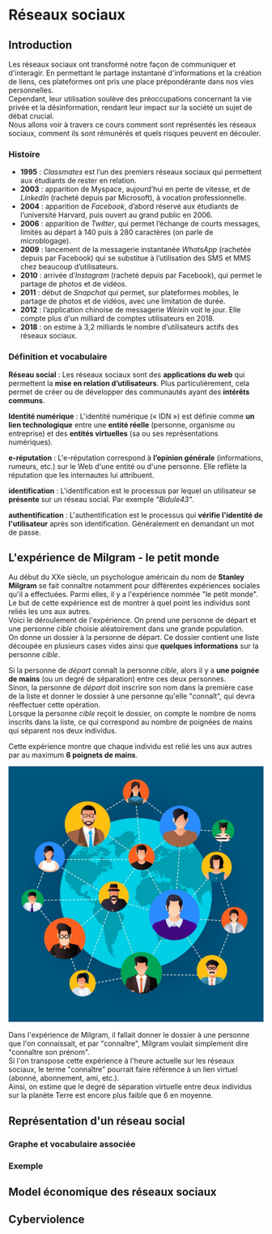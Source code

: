 # Réseaux sociaux  

## Introduction 
Les réseaux sociaux ont transformé notre façon de communiquer et d'interagir. En permettant le partage instantané d'informations et la création de liens, ces plateformes ont pris une place prépondérante dans nos vies personnelles.   
Cependant, leur utilisation soulève des préoccupations concernant la vie privée et la désinformation, rendant leur impact sur la société un sujet de débat crucial.   
Nous allons voir à travers ce cours comment sont représentés les réseaux sociaux, comment ils sont rémunérés et quels risques peuvent en découler.   

### Histoire 

- __1995__ : _Classmates_ est l’un des premiers réseaux sociaux qui permettent aux étudiants de rester en relation.  
- __2003__ : apparition de Myspace, aujourd’hui en perte de vitesse, et de _LinkedIn_ (racheté depuis par Microsoft), à vocation professionnelle.  
- __2004__ : apparition de _Facebook_, d’abord réservé aux étudiants de l’université Harvard, puis ouvert au grand public en 2006.  
- __2006__ : apparition de _Twitter_, qui permet l’échange de courts messages, limités au départ à 140 puis à 280 caractères (on parle de microblogage).  
- __2009__ : lancement de la messagerie instantanée _WhatsApp_ (rachetée depuis par Facebook) qui se substitue à l’utilisation des SMS et MMS chez beaucoup d’utilisateurs.  
- __2010__ : arrivée d’_Instagram_ (racheté depuis par Facebook), qui permet le partage de photos et de vidéos.  
- __2011__ : début de _Snapchat_ qui permet, sur plateformes mobiles, le partage de photos et de vidéos, avec une limitation de durée.  
- __2012__ : l’application chinoise de messagerie _Weixin_ voit le jour. Elle compte plus d'un milliard de comptes utilisateurs en 2018.  
- __2018__ : on estime à 3,2 milliards le nombre d’utilisateurs actifs des réseaux sociaux.  



### Définition et vocabulaire  
__Réseau social__ : Les réseaux sociaux sont des __applications du web__ qui permettent la __mise en relation d’utilisateurs__. Plus particulièrement, cela permet de créer ou de développer des communautés ayant des __intérêts communs__.    

__Identité numérique__ : L'identité numérique (« IDN ») est définie comme __un lien technologique__ entre une __entité réelle__ (personne, organisme ou entreprise) et des __entités virtuelles__ (sa ou ses représentations numériques).

__e-réputation__ : L'e-réputation correspond à __l’opinion générale__ (informations, rumeurs, etc.) sur le Web d'une entité ou d'une personne. Elle reflète la réputation que les internautes lui attribuent.

__identification__ : L'identification est le processus par lequel un utilisateur se __présente__ sur un réseau social. Par exemple _"Bidule43"_.    
 
__authentification__  : L'authentification est le processus qui __vérifie l'identité de l'utilisateur__ après son identification. Généralement en demandant un mot de passe.  



## L'expérience de Milgram - le petit monde

Au début du XXe siècle, un psychologue américain du nom de __Stanley Milgram__ se fait connaître notamment pour différentes expériences sociales qu'il a effectuées. Parmi elles, il y a l'expérience nommée "le petit monde".    
Le but de cette expérience est de montrer à quel point les individus sont reliés les uns aux autres.  
Voici le déroulement de l'expérience. On prend une personne de départ et une personne _cible_ choisie aléatoirement dans une grande population.  
On donne un dossier à la personne de départ. Ce dossier contient une liste découpée en plusieurs cases vides ainsi que __quelques informations__ sur la personne _cible_.


Si la personne de _départ_ connaît la personne _cible_, alors il y a __une poignée de mains__ (ou un degré de séparation) entre ces deux personnes.  
Sinon, la personne de _départ_ doit inscrire son nom dans la première case de la liste et donner le dossier à une personne qu'elle "connaît", qui devra réeffectuer cette opération.   
Lorsque la personne _cible_ reçoit le dossier, on compte le nombre de noms inscrits dans la liste, ce qui correspond au nombre de poignées de mains qui séparent nos deux individus.  


Cette expérience montre que chaque individu est relié les uns aux autres par au maximum __6 poignets de mains__.

![Petit monde](img/petit_monde.jpg)

Dans l'expérience de Milgram, il fallait donner le dossier à une personne que l'on connaissait, et par "connaître", Milgram voulait simplement dire "connaître son prénom".  
Si l'on transpose cette expérience à l'heure actuelle sur les réseaux sociaux, le terme "connaître" pourrait faire référence à un lien virtuel (abonné, abonnement, ami, etc.).   
Ainsi, on estime que le degré de séparation virtuelle entre deux individus sur la planète Terre est encore plus faible que 6 en moyenne.  

## Représentation d'un réseau social  
### Graphe et vocabulaire associée  

### Exemple  


## Model économique des réseaux sociaux 

## Cyberviolence 